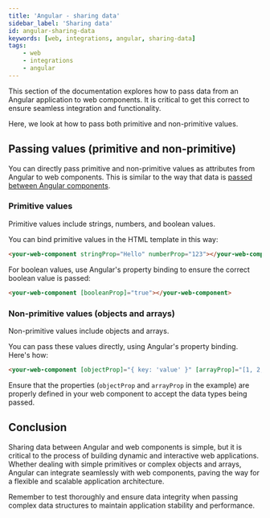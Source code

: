 ```yaml
---
title: 'Angular - sharing data'
sidebar_label: 'Sharing data'
id: angular-sharing-data
keywords: [web, integrations, angular, sharing-data]
tags:
    - web
    - integrations
    - angular
---
```

This section of the documentation explores how to pass data from an Angular application to web components. It is critical to get this correct to ensure seamless integration and functionality. 

Here, we look at how to pass both primitive and non-primitive values.

## Passing values (primitive and non-primitive)

You can directly pass primitive and non-primitive values as attributes from Angular to web components. This is similar to the way that data is [passed between Angular components](https://angular.io/guide/inputs-outputs).

### Primitive values
Primitive values include strings, numbers, and boolean values. 

You can bind primitive values in the HTML template in this way:

```html
<your-web-component stringProp="Hello" numberProp="123"></your-web-component>
```

For boolean values, use Angular's property binding to ensure the correct boolean value is passed:

```html
<your-web-component [booleanProp]="true"></your-web-component>
```

### Non-primitive values (objects and arrays)
Non-primitive values include objects and arrays.

You can pass these values directly, using Angular's property binding. Here's how:

```html
<your-web-component [objectProp]="{ key: 'value' }" [arrayProp]="[1, 2, 3]"></your-web-component>
```

Ensure that the properties (`objectProp` and `arrayProp` in the example) are properly defined in your web component to accept the data types being passed.

## Conclusion

Sharing data between Angular and web components is simple, but it is critical to the process of building dynamic and interactive web applications. Whether dealing with simple primitives or complex objects and arrays, Angular can integrate seamlessly with web components, paving the way for a flexible and scalable application architecture.

Remember to test thoroughly and ensure data integrity when passing complex data structures to maintain application stability and performance.
